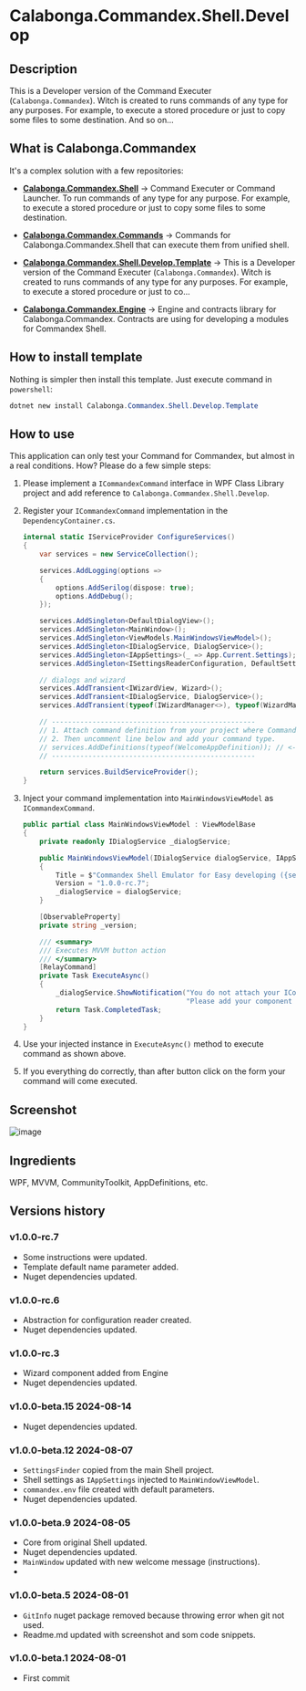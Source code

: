 ﻿<!-- Provide an overview of what your template package does and how to get started.
Consider previewing the README before uploading (https://learn.microsoft.com/en-us/nuget/nuget-org/package-readme-on-nuget-org#preview-your-readme). -->

# Calabonga.Commandex.Shell.Develop

## Description

This is a Developer version of the Command Executer (`Calabonga.Commandex`). Witch is created to runs commands of any type for any purposes. For example, to execute a stored procedure or just to copy some files to some destination. And so on... 

## What is Calabonga.Commandex

It's a complex solution with a few repositories:

* **[Calabonga.Commandex.Shell](https://github.com/Calabonga/Calabonga.Commandex.Shell)** → Command Executer or Command Launcher. To run commands of any type for any purpose. For example, to execute a stored procedure or just to copy some files to some destination.

* **[Calabonga.Commandex.Commands](https://github.com/Calabonga/Calabonga.Commandex.Commands)** → Commands for Calabonga.Commandex.Shell that can execute them from unified shell.

* **[Calabonga.Commandex.Shell.Develop.Template](https://github.com/Calabonga/Calabonga.Commandex.Shell.Develop.Template)** → This is a Developer version of the Command Executer (`Calabonga.Commandex`). Witch is created to runs commands of any type for any purposes. For example, to execute a stored procedure or just to co…

* **[Calabonga.Commandex.Engine](https://github.com/Calabonga/Calabonga.Commandex.Engine)** → Engine and contracts library for Calabonga.Commandex. Contracts are using for developing a modules for Commandex Shell.

## How to install template

Nothing is simpler then install this template. Just execute command in `powershell`:

``` powershell
dotnet new install Calabonga.Commandex.Shell.Develop.Template
```

## How to use

This application can only test your Command for Commandex, but almost in a real conditions. How? Please do a few simple steps:

1. Please implement a `ICommandexCommand` interface in WPF Class Library project and add reference to `Calabonga.Commandex.Shell.Develop`.
2. Register your `ICommandexCommand` implementation in the `DependencyContainer.cs`.

    ``` csharp
    internal static IServiceProvider ConfigureServices()
    {
        var services = new ServiceCollection();

        services.AddLogging(options =>
        {
            options.AddSerilog(dispose: true);
            options.AddDebug();
        });

        services.AddSingleton<DefaultDialogView>();
        services.AddSingleton<MainWindow>();
        services.AddSingleton<ViewModels.MainWindowsViewModel>();
        services.AddSingleton<IDialogService, DialogService>();
        services.AddSingleton<IAppSettings>(_ => App.Current.Settings);
        services.AddSingleton<ISettingsReaderConfiguration, DefaultSettingsReaderConfiguration>();

        // dialogs and wizard
        services.AddTransient<IWizardView, Wizard>();
        services.AddTransient<IDialogService, DialogService>();
        services.AddTransient(typeof(IWizardManager<>), typeof(WizardManager<>));

        // --------------------------------------------------
        // 1. Attach command definition from your project where Commandex.Command implemented.
        // 2. Then uncomment line below and add your command type.
        // services.AddDefinitions(typeof(WelcomeAppDefinition)); // <-- uncomment line and register your command here
        // --------------------------------------------------

        return services.BuildServiceProvider();
    }
    ```


3. Inject your command implementation into `MainWindowsViewModel` as `ICommandexCommand`.
    ``` csharp
    public partial class MainWindowsViewModel : ViewModelBase
    {
        private readonly IDialogService _dialogService;

        public MainWindowsViewModel(IDialogService dialogService, IAppSettings settings)
        {
            Title = $"Commandex Shell Emulator for Easy developing ({settings.CommandsPath})";
            Version = "1.0.0-rc.7";
            _dialogService = dialogService;
        }

        [ObservableProperty]
        private string _version;

        /// <summary>
        /// Executes MVVM button action
        /// </summary>
        [RelayCommand]
        private Task ExecuteAsync()
        {
            _dialogService.ShowNotification("You do not attach your ICommandexCommand yet. " +
                                            "Please add your component definition in the DependencyContainer.cs file.");
            return Task.CompletedTask;
        }
    }
    ```

4. Use your injected instance in `ExecuteAsync()` method to execute command as shown above.
5. If you everything do correctly, than after button click on the form your command will come executed.

## Screenshot

![image](https://github.com/user-attachments/assets/9393d2a6-fbf8-40ff-a3df-ee1b185f705e)

## Ingredients

WPF, MVVM, CommunityToolkit, AppDefinitions, etc.

## Versions history 

### v1.0.0-rc.7

* Some instructions were updated.
* Template default name parameter added.
* Nuget dependencies updated.

### v1.0.0-rc.6

* Abstraction for configuration reader created.
* Nuget dependencies updated.

### v1.0.0-rc.3

* Wizard component added from Engine
* Nuget dependencies updated.

### v1.0.0-beta.15 2024-08-14

* Nuget dependencies updated.

### v1.0.0-beta.12 2024-08-07

* `SettingsFinder` copied from the main Shell project.
* Shell settings as `IAppSettings` injected to `MainWindowViewModel`.
* `commandex.env` file created with default parameters.
* Nuget dependencies updated.

### v1.0.0-beta.9 2024-08-05

* Core from original Shell updated.
* Nuget dependencies updated.
* `MainWindow` updated with new welcome message (instructions).
* 
### v1.0.0-beta.5 2024-08-01

* `GitInfo` nuget package removed because throwing error when git not used.
* Readme.md updated with screenshot and som code snippets.


### v1.0.0-beta.1 2024-08-01

* First commit
